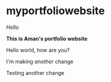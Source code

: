 # myportfoliowebsite
*Hello*

**This is Aman's portfolio website**

Hello world, how are you?

I'm making *another* change

Testing another change